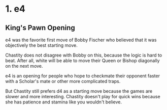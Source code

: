 # 1. e4

## King's Pawn Opening

e4 was the favorite first move of Bobby Fischer who believed that it was objectively the best starting move.

Chastity does not disagree with Bobby on this, because the logic is hard to beat. After all, white will be able to move their Queen or Bishop diagonally on the next move.

e4 is an opening for people who hope to checkmate their opponent faster with a Scholar's mate or other more complicated traps.

But Chastity still prefers d4 as a starting move because the games are slower and more interesting. Chastity doesn't play for quick wins because she has patience and stamina like you wouldn't believe.
